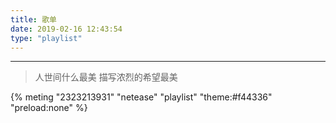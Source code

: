 ```yaml
---
title: 歌单
date: 2019-02-16 12:43:54
type: "playlist"
---
```




---



> 人世间什么最美
> 描写浓烈的希望最美

{% meting "2323213931" "netease" "playlist" "theme:#f44336" "preload:none" %}

